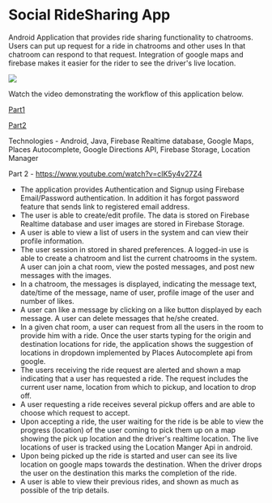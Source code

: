 # Social RideSharing App

Android Application that provides ride sharing functionality to chatrooms. Users can put up request for a ride in chatrooms and other uses In that chatroom can respond to that request. Integration of google maps and firebase makes it easier for the rider to see the driver's live location.

![](social-ride-sharing.jpg)

Watch the video demonstrating the workflow of this application below.

[Part1](https://www.youtube.com/watch?v=a-_K_EVyvvA&t=0s) 

[Part2](https://www.youtube.com/watch?v=cIK5y4v27Z4&t=0s) 


Technologies - Android, Java, Firebase Realtime database, Google Maps, Places Autocomplete, Google Directions API, Firebase Storage, Location Manager

Part 2 - https://www.youtube.com/watch?v=cIK5y4v27Z4

- The application provides Authentication and Signup using Firebase Email/Password authentication. In addition it has forgot password feature that sends link to registered email address.
- The user is able to create/edit profile. The data is stored on Firebase Realtime database and user images are stored in Firebase Storage.
-  A user is able to view a list of users in the system and can view their profile information.
-  The user session in stored in shared preferences.  A logged-in use is able to create a chatroom and list the current chatrooms in the system. A user can join a chat room, view the posted messages, and post new messages with the images.
- In a chatroom, the messages is displayed, indicating the message text, date/time of the message, name of user, profile image of the user and number of likes.
- A user can like a message by clicking on a like button displayed by each message. A user can delete messages that he/she created.
-  In a given chat room, a user can request from all the users in the room to provide him with a ride.
Once the user starts typing for the origin and destination locations for ride, the application shows the suggestion of locations in dropdown implemented by Places Autocomplete api from google.
- The users receiving the ride request are alerted and shown a map indicating that a user has requested a ride.  The request includes the current user name, location from which to pickup, and location to drop off.
-  A user requesting a ride receives several pickup offers and are able to choose which request to accept.
-  Upon accepting a ride, the user waiting for the ride is be able to view the progress (location) of the user coming to pick them up on a map showing the pick up location and the driver's realtime location. The live locations of user is tracked using the Location Manger Api in android.
-  Upon being picked up the ride is started and user can see its live location on google maps towards the destination. When the driver drops the user on the destination this marks the completion of the ride.
- A user is able to view their previous rides, and shown as much as possible of the trip details.


